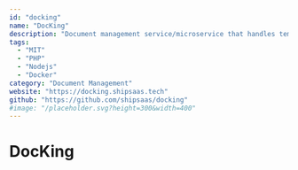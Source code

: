 ```yaml
---
id: "docking"
name: "DocKing"
description: "Document management service/microservice that handles templates and renders them in PDF format, all in one place."
tags:
  - "MIT"
  - "PHP"
  - "Nodejs"
  - "Docker"
category: "Document Management"
website: "https://docking.shipsaas.tech"
github: "https://github.com/shipsaas/docking"
#image: "/placeholder.svg?height=300&width=400"
---
```


# DocKing
